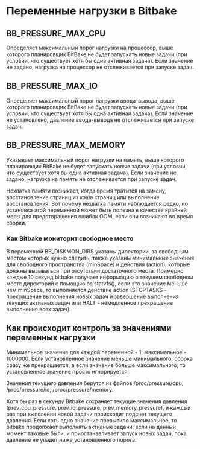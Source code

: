 # Переменные нагрузки в Bitbake
## BB_PRESSURE_MAX_CPU
Определяет максимальный порог нагрузки на процессор, выше которого планировщик BitBake не будет запускать новые задачи (при условии, что существует хотя бы одна активная задача). Если значение не задано, нагрузка на процессор не отслеживается при запуске задач.

## BB_PRESSURE_MAX_IO
Определяет максимальный порог нагрузки ввода-вывода, выше которого планировщик BitBake не будет запускать новые задачи (при условии, что существует хотя бы одна активная задача). Если значение не установлено, давление ввода-вывода не отслеживается при запуске задач.

## BB_PRESSURE_MAX_MEMORY
Указывает максимальный порог нагрузки на память, выше которого планировщик BitBake не будет запускать новые задачи (при условии, что существует хотя бы одна активная задача). Если значение не задано, нагрузка на память не отслеживается при запуске задач.

Нехватка памяти возникает, когда время тратится на замену, восстановление страниц из кэша страниц или выполнение восстановления. Вот почему нехватка памяти наблюдается редко, но установка этой переменной может быть полезна в качестве крайней меры для предотвращения ошибок OOM, если они возникают во время сборки.

### Как Bitbake мониторит свободное место
В переменной BB_DISKMON_DIRS указаны директории, за свободным местом которых нужно следить, также указаны минимальные значения для свободного пространства (minSpace) и действия (action), которые должны вызываться при отсутствии достаточного места.
Примерно каждые 10 секунд bitbake получает информацию о текущем свободном месте директорий с помощью os.statvfs(), если это значение меньше чем minSpace, то выполняется действие action (STOPTASKS - прекращение выполнения новых задач и завершение выполнения текущих активных задач или HALT - немедленное прекращение выполнения всех задач).

## Как происходит контроль за значениями переменных нагрузки
Минимальное значение для каждой переменной - 1, максимальное - 1000000. Если установленное значение меньше минимального, сборка сразу же прекращается, а если значение больше максимального, то установленное значение просто игнорируется.

Значения текущего давления берутся из файлов /proc/pressure/cpu, /proc/pressure/io, /proc/pressure/memory.

Хотя бы раз в секунду Bitbake сохраняет текущие значения давления (prev_cpu_pressure, prev_io_pressure, prev_memory_pressure), и каждый раз при выполении новой задачи происходит подсчет текущего давления. Если хоть одно значение превысило максимальное, то bitbake продолжает выполнять активные задачи, если на данный момент таковые были, и приостанавливает запуск новых задач, пока давление не упадет ниже установленного порога.

